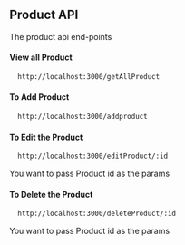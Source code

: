 
## Product API

The product api end-points

#### View all Product
```bash
  http://localhost:3000/getAllProduct
``` 

#### To Add Product
```bash
  http://localhost:3000/addproduct
```
    
#### To Edit the Product
```bash
  http://localhost:3000/editProduct/:id
``` 
You want to pass Product id as the params

#### To Delete the Product
```bash
  http://localhost:3000/deleteProduct/:id
``` 
You want to pass Product id as the params
 